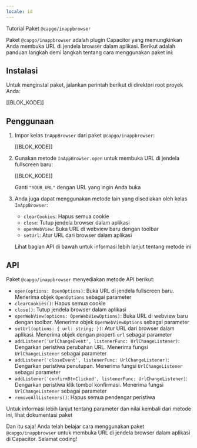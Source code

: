 ```yaml
---
locale: id
---
```


Tutorial Paket `@capgo/inappbrowser`

Paket `@capgo/inappbrowser` adalah plugin Capacitor yang memungkinkan Anda membuka URL di jendela browser dalam aplikasi. Berikut adalah panduan langkah demi langkah tentang cara menggunakan paket ini:

## Instalasi

Untuk menginstal paket, jalankan perintah berikut di direktori root proyek Anda:

[[BLOK_KODE]]

## Penggunaan

1. Impor kelas `InAppBrowser` dari paket `@capgo/inappbrowser`:

   [[BLOK_KODE]]

2. Gunakan metode `InAppBrowser.open` untuk membuka URL di jendela fullscreen baru:

   [[BLOK_KODE]]

   Ganti `"YOUR_URL"` dengan URL yang ingin Anda buka

3. Anda juga dapat menggunakan metode lain yang disediakan oleh kelas `InAppBrowser`:

   - `clearCookies`: Hapus semua cookie
   - `close`: Tutup jendela browser dalam aplikasi
   - `openWebView`: Buka URL di webview baru dengan toolbar
   - `setUrl`: Atur URL dari browser dalam aplikasi

   Lihat bagian API di bawah untuk informasi lebih lanjut tentang metode ini

## API

Paket `@capgo/inappbrowser` menyediakan metode API berikut:

- `open(options: OpenOptions)`: Buka URL di jendela fullscreen baru. Menerima objek `OpenOptions` sebagai parameter
- `clearCookies()`: Hapus semua cookie
- `close()`: Tutup jendela browser dalam aplikasi
- `openWebView(options: OpenWebViewOptions)`: Buka URL di webview baru dengan toolbar. Menerima objek `OpenWebViewOptions` sebagai parameter
- `setUrl(options: { url: string; })`: Atur URL dari browser dalam aplikasi. Menerima objek dengan properti `url` sebagai parameter
- `addListener('urlChangeEvent', listenerFunc: UrlChangeListener)`: Dengarkan peristiwa perubahan URL. Menerima fungsi `UrlChangeListener` sebagai parameter
- `addListener('closeEvent', listenerFunc: UrlChangeListener)`: Dengarkan peristiwa penutupan. Menerima fungsi `UrlChangeListener` sebagai parameter
- `addListener('confirmBtnClicked', listenerFunc: UrlChangeListener)`: Dengarkan peristiwa klik tombol konfirmasi. Menerima fungsi `UrlChangeListener` sebagai parameter
- `removeAllListeners()`: Hapus semua pendengar peristiwa

Untuk informasi lebih lanjut tentang parameter dan nilai kembali dari metode ini, lihat dokumentasi paket

Dan itu saja! Anda telah belajar cara menggunakan paket `@capgo/inappbrowser` untuk membuka URL di jendela browser dalam aplikasi di Capacitor. Selamat coding!